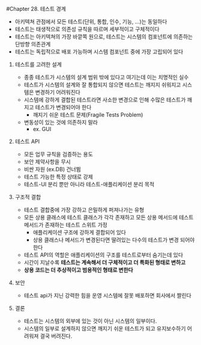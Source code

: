 #Chapter 28. 테스트 경계

- 아키텍쳐 관점에서 모든 테스트(단위, 통합, 인수, 기능, ...)는 동일하다
- 테스트는 태생적으로 의존성 규칙을 따르며 세부적이고 구체적이다
- 테스트는 아키텍쳐의 가장 바깥쪽 원으로, 테스트는 시스템의 컴포넌트에 의존하는 단방향 의존관계
- 테스트는 독립적으로 배포 가능하며 시스템 컴포넌트 중에 가장 고립되어 있다

1. 테스트를 고려한 설계
    - 종종 테스트가 시스템의 설계 범위 밖에 있다고 여기는데 이는 치명적인 실수
    - 테스트가 시스템의 설계와 잘 통합되지 않으면 테스트는 깨지지 쉬워지고 시스템은 변경하기 어려워진다
    - 시스템에 강하게 결합된 테스트라면 사소한 변경으로 인해 수많은 테스트가 깨지고 테스트가 변경되어야 한다
        - 깨지기 쉬운 테스트 문제(Fragile Tests Problem)
    - 변동성이 있는 것에 의존하지 말라
        - ex. GUI
    
2. 테스트 API
    - 모든 업무 규칙을 검증하는 용도
    - 보안 제약사항을 무시
    - 비싼 자원 (ex.DB) 건너뜀
    - 테스트 가능한 특정 상태로 강제
    - 테스트-UI 분리 뿐만 아니라 테스트-애플리케이션 분리 목적
    
3. 구조적 결합
    - 테스트 결합중에 가장 강하고 은밀하게 퍼져나가는 유형
    - 모든 상용 클래스에 테스트 클래스가 각각 존재하고 모든 상용 메서드에 테스트 메서드가 존재하는 테스트 스위트 가정
        - 애플리케이션 구조에 강하게 결합되어 있다
        - 상용 클래스나 메서드가 변경된다면 딸려있는 다수의 테스트가 변경 되어야한다
    - 테스트 API의 역할은 애플리케이션의 구조를 테스트로부터 숨기는데 있다 
    - 시간이 지날수록 **테스트는 계속해서 더 구체적이고 더 특화된 형태로 변하고**
    - **상용 코드는 더 추상적이고 범용적인 형태로 변한다** 

4. 보안
    - 테스트 api가 지닌 강력한 힘을 운영 시스템에 잘못 배포하면 회사에서 짤린다 
    
5. 결론
    - 테스트는 시스템의 외부에 있는 것이 아닌 시스템의 일부이다.
    - 시스템의 일부로 설계하지 않으면 깨지기 쉬운 테스트가 되고 유지보수하기 어려워져 결국 버려진다.
   
    